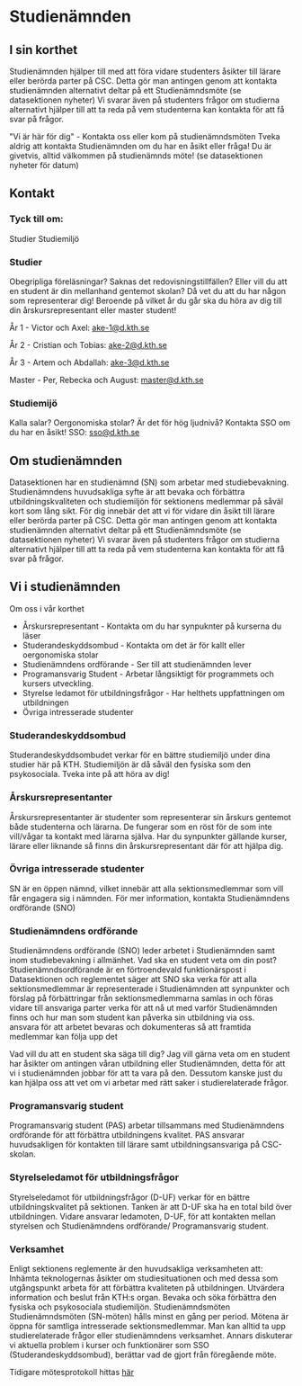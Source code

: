 # Studienämnden

## I sin korthet

Studienämnden hjälper till med att föra vidare studenters åsikter till lärare eller berörda parter på CSC. Detta gör man antingen genom att kontakta studienämnden alternativt deltar på ett Studienämndsmöte (se datasektionen nyheter)
Vi svarar även på studenters frågor om studierna alternativt hjälper till att ta reda på vem studenterna kan kontakta för att få svar på frågor.
 
"Vi är här för dig" - Kontakta oss eller kom på studienämndsmöten
Tveka aldrig att kontakta Studienämnden om du har en åsikt eller fråga!
Du är givetvis, alltid välkommen på studienämnds möte! (se datasektionen nyheter för datum)

## Kontakt

### Tyck till om:
Studier
Studiemiljö

### Studier

Obegripliga föreläsningar? Saknas det redovisningstillfällen? Eller vill du att en student är din mellanhand gentemot skolan? Då vet du att du har någon som representerar dig! Beroende på vilket år du går ska du höra av dig till din årskursrepresentant eller master student!

År 1 - Victor och Axel: ake-1@d.kth.se

År 2 - Cristian och Tobias: ake-2@d.kth.se

År 3 - Artem och Abdallah: ake-3@d.kth.se

Master - Per, Rebecka och August: master@d.kth.se


### Studiemijö

Kalla salar? Oergonomiska stolar? Är det för hög ljudnivå? Kontakta SSO om du har en åsikt!
SSO: sso@d.kth.se

## Om studienämnden

Datasektionen har en studienämnd (SN) som arbetar med studiebevakning. Studienämndens huvudsakliga syfte är att bevaka och förbättra utbildningskvaliteten och studiemiljön för sektionens medlemmar på såväl kort som lång sikt.
För dig innebär det att vi för vidare din åsikt till lärare eller berörda parter på CSC. Detta gör man antingen genom att kontakta studienämnden alternativt deltar på ett Studienämndsmöte (se datasektionen nyheter)
Vi svarar även på studenters frågor om studierna alternativt hjälper till att ta reda på vem studenterna kan kontakta för att få svar på frågor.

## Vi i studienämnden

Om oss i vår korthet
* Årskursrepresentant - Kontakta om du har synpuknter på kurserna du läser
* Studerandeskyddsombud - Kontakta om det är för kallt eller oergonomiska stolar
* Studienämndens ordförande - Ser till att studienämnden lever
* Programansvarig Student - Arbetar långsiktigt för programmets och kursers utveckling.
* Styrelse ledamot för utbildningsfrågor - Har helthets uppfattningen om utbildningen
* Övriga intresserade studenter

### Studerandeskyddsombud
Studerandeskyddsombudet verkar för en bättre studiemiljö under dina studier här på KTH. Studiemiljön är då såväl den fysiska som den psykosociala. Tveka inte på att höra av dig!

### Årskursrepresentanter
Årskursrepresentanter är studenter som representerar sin årskurs gentemot både studenterna och lärarna. De fungerar som en röst för de som inte vill/vågar ta kontakt med lärarna själva. Har du synpunkter gällande kurser, lärare eller liknande så finns din årskursrepresentant där för att hjälpa dig.


### Övriga intresserade studenter
SN är en öppen nämnd, vilket innebär att alla sektionsmedlemmar som vill får engagera sig i nämnden. För mer information, kontakta Studienämndens ordförande (SNO)

### Studienämndens ordförande
Studienämndens ordförande (SNO) leder arbetet i Studienämnden samt inom studiebevakning i allmänhet.
Vad ska en student veta om din post?
Studienämndsordförande är en förtroendevald funktionärspost i Datasektionen och reglementet säger att SNO ska
verka för att alla sektionsmedlemmar är representerade i Studienämnden
att synpunkter och förslag på förbättringar från sektionsmedlemmarna samlas in och föras vidare till ansvariga parter
verka för att nå ut med varför Studienämnden finns och hur man som student kan påverka sin utbildning via oss.  
ansvara för att arbetet bevaras och dokumenteras så att framtida medlemmar kan följa upp det
 
Vad vill du att en student ska säga till dig?
Jag vill gärna veta om en student har åsikter om antingen våran utbildning eller Studienämnden, detta för att vi i studienämnden jobbar för att ta vara på den. Dessutom kanske just du kan hjälpa oss att vet om vi arbetar med rätt saker i studierelaterade frågor.


### Programansvarig student
Programansvarig student (PAS) arbetar tillsammans med Studienämndens ordförande för att förbättra utbildningens kvalitet. PAS ansvarar huvudsakligen för kontakten till lärare samt utbildningsansvariga på CSC-skolan.

### Styrelseledamot för utbildningsfrågor
Styrelseledamot för utbildningsfrågor (D-UF) verkar för en bättre utbildningskvalitet på sektionen. Tanken är att D-UF ska ha en total bild över utbildningen. Vidare ansvarar ledamoten, D-UF, för att kontakten mellan styrelsen och Studienämndens ordförande/ Programansvarig student.

### Verksamhet
Enligt sektionens reglemente är den huvudsakliga verksamheten att:
Inhämta teknologernas åsikter om studiesituationen och med dessa som utgångspunkt arbeta för att förbättra kvaliteten på utbildningen.
Utvärdera information och beslut från KTH:s organ.
Bevaka och söka förbättra den fysiska och psykosociala studiemiljön.
Studienämndsmöten
Studienämndsmöten (SN-möten) hålls minst en gång per period. Mötena är öppna för samtliga intresserade sektionsmedlemmar. Man kan alltid ta upp studierelaterade frågor eller studienämndens verksamhet. Annars diskuterar vi aktuella problem i kurser och funktionärer som SSO (Studerandeskyddsombud), berättar vad de gjort från föregående möte.

Tidigare mötesprotokoll hittas [här](https://drive.google.com/drive/folders/0B5oC_KdJBCU7amRQb3RFb3VQbzg)
